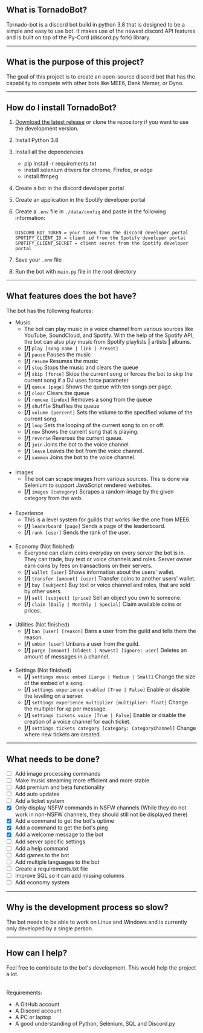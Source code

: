 ## What is TornadoBot?
Tornado-bot is a discord bot build in python 3.8 that is designed to be a simple and easy to use bot. It makes use of 
the newest discord API features and is built on top of the Py-Cord (discord.py fork) library.

---

## What is the purpose of this project?
The goal of this project is to create an open-source discord bot that has the capability to compete with other bots like
MEE6, Dank Memer, or Dyno.

---

## How do I install TornadoBot?
 1. [Download the latest release](https://github.com/staubtornado/tornado-bot/releases) or clone the repository if you 
    want to use the development version.
 3. Install Python 3.8
 4. Install all the dependencies 
    - pip install -r requirements.txt
    - install selenium drivers for chrome, Firefox, or edge
    - install ffmpeg
 5. Create a bot in the discord developer portal
 6. Create an application in the Spotify developer portal
 7. Create a `.env` file in `./data/config` and paste in the following information:

    #####

        DISCORD_BOT_TOKEN = your token from the discord developer portal
        SPOTIFY_CLIENT_ID = client id from the Spotify developer portal
        SPOTIFY_CLIENT_SECRET = client secret from the Spotify developer portal
 8. Save your `.env` file
 9. Run the bot with `main.py` file in the root directory  

---

## What features does the bot have?
The bot has the following features:
- Music
    - The bot can play music in a voice channel from various sources like YouTube, SoundCloud, and Spotify. With the 
      help of the Spotify API, the bot can also play music from Spotify playlists **|** artists **|** albums. 
    - **[/]** `play [song name | link | Preset]`
    - **[/]** `pause` Pauses the music
    - **[/]** `resume` Resumes the music
    - **[/]** `stop` Stops the music and clears the queue
    - **[/]** `skip [force]` Skips the current song or forces the bot to skip the current song if a DJ uses force 
                              parameter
    - **[/]** `queue [page]` Shows the queue with ten songs per page.
    - **[/]** `clear` Clears the queue
    - **[/]** `remove [index]` Removes a song from the queue
    - **[/]** `shuffle` Shuffles the queue
    - **[/]** `volume [percent]` Sets the volume to the specified volume of the current song.
    - **[/]** `loop` Sets the looping of the current song to on or off.
    - **[/]** `now` Shows the current song that is playing.
    - **[/]** `reverse` Reverses the current queue.
    - **[/]** `join` Joins the bot to the voice channel.
    - **[/]** `leave` Leaves the bot from the voice channel.
    - **[/]** `summon` Joins the bot to the voice channel.

#####

- Images
    - The bot can scrape images from various sources. This is done via Selenium to support JavaScript rendered websites.
    - **[/]** `images [category]` Scrapes a random image by the given category from the web.

#####

- Experience
  - This is a level system for guilds that works like the one from MEE6. 
  - **[/]** `leaderboard [page]` Sends a page of the leaderboard.
  - **[/]** `rank [user]` Sends the rank of the user.

####

- Economy (Not finished)
  - Everyone can claim coins everyday on every server the bot is in. They can trade, buy text or voice channels and 
    roles. Server owner earn coins by fees on transactions on their servers.
  - **[/]** `wallet [user]` Shows information about the users' wallet.
  - **[/]** `transfer [amount] [user]` Transfer coins to another users' wallet.
  - **[/]** `buy [subject]` Buy text or voice channel and roles, that are sold by other users.
  - **[/]** `sell [subject] [price]` Sell an object you own to someone.
  - **[/]** `claim [Daily | Monthly | Special]` Claim available coins or prices.

####

- Utilities (Not finished)
  - **[/]** `ban [user] [reason]` Bans a user from the guild and tells them the reason.
  - **[/]** `unban [user]` Unbans a user from the guild.
  - **[/]** `purge [amount] [Oldest | Newest] [ignore: user]` Deletes an amount of messages in a channel.

####

- Settings (Not finished)
  - **[/]** `settings music embed [Large | Medium | Small]` Change the size of the embed of a song.
  - **[/]** `settings experience enabled [True | False]` Enable or disable the leveling on a server.
  - **[/]** `settings experience multiplier [multiplier: float]` Change the multipler for xp per message.
  - **[/]** `settings tickets voice [True | False]` Enable or disable the creation of a voice channel for each ticket.
  - **[/]** `settings tickets category [category: CategoryChannel]` Change where new tickets are created.

---

## What needs to be done?
- [ ] Add image processing commands
- [ ] Make music streaming more efficient and more stable
- [ ] Add premium and beta functionality
- [ ] Add auto updates
- [ ] Add a ticket system
- [x] Only display NSFW commands in NSFW channels (While they do not work in non-NSFW channels, they should still not 
      be displayed there)
- [x] Add a command to get the bot's uptime
- [x] Add a command to get the bot's ping
- [x] Add a welcome message to the bot
- [ ] Add server specific settings
- [ ] Add a help command
- [ ] Add games to the bot
- [ ] Add multiple languages to the bot
- [ ] Create a requirements.txt file
- [ ] Improve SQL so it can add missing columns
- [ ] Add economy system

---

## Why is the development process so slow?
The bot needs to be able to work on Linux and Windows and is currently only developed by a single person.

---

## How can I help?
Feel free to contribute to the bot's development. This would help the project a lot.

######

Requirements:
   - A GitHub account
   - A Discord account
   - A PC or laptop
   - A good understanding of Python, Selenium, SQL and Discord.py
